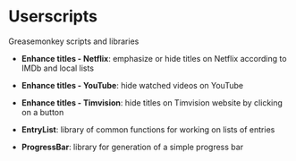 # Userscripts

Greasemonkey scripts and libraries

* **Enhance titles - Netflix**: emphasize or hide titles on Netflix according to IMDb and local lists

* **Enhance titles - YouTube**: hide watched videos on YouTube

* **Enhance titles - Timvision**: hide titles on Timvision website by clicking on a button

* **EntryList**: library of common functions for working on lists of entries

* **ProgressBar**: library for generation of a simple progress bar